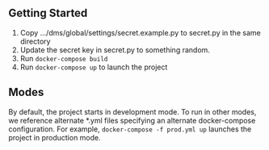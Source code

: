 ## Getting Started

1. Copy .../dms/global/settings/secret.example.py to secret.py in the same directory
2. Update the secret key in secret.py to something random.
3. Run `docker-compose build`
4. Run `docker-compose up` to launch the project

## Modes

By default, the project starts in development mode.  To run in other modes, we reference alternate *.yml files specifying an alternate docker-compose configuration.  For example,  `docker-compose -f prod.yml up` launches the project in production mode.
